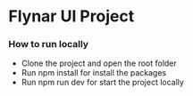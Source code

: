 # Flynar UI Project 

### How to run locally
- Clone the project and open the root folder
- Run npm install for install the packages
- Run npm run dev for start the project locally
